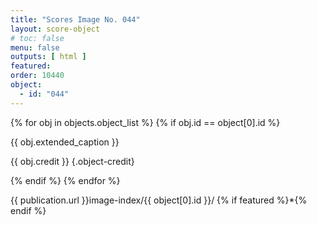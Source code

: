 ```yaml
---
title: "Scores Image No. 044"
layout: score-object
# toc: false
menu: false
outputs: [ html ]
featured: 
order: 10440
object:
  - id: "044"
---
```


{% for obj in objects.object_list %}
{% if obj.id == object[0].id %}

{{ obj.extended_caption }}

{{ obj.credit }} {.object-credit}

{% endif %}
{% endfor %}

<div class="object-credit object-url is-print-only">

{{ publication.url }}image-index/{{ object[0].id }}/ {% if featured %}*{% endif %}

</div>
